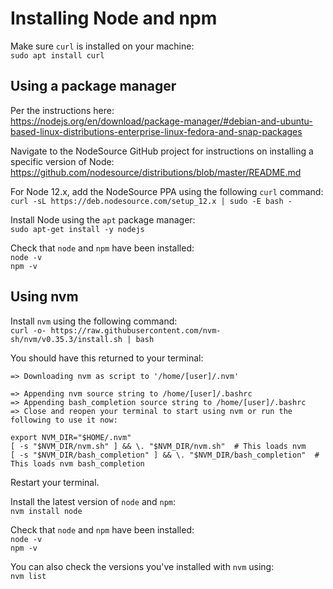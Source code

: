 # Installing Node and npm  

Make sure `curl` is installed on your machine:  
`sudo apt install curl`  

## Using a package manager

Per the instructions here:  
https://nodejs.org/en/download/package-manager/#debian-and-ubuntu-based-linux-distributions-enterprise-linux-fedora-and-snap-packages

Navigate to the NodeSource GitHub project for instructions on installing a specific version of Node:  
https://github.com/nodesource/distributions/blob/master/README.md

For Node 12.x, add the NodeSource PPA using the following `curl` command:  
`curl -sL https://deb.nodesource.com/setup_12.x | sudo -E bash -`

Install Node using the `apt` package manager:  
`sudo apt-get install -y nodejs`  

Check that `node` and `npm` have been installed:  
`node -v`  
`npm -v`

## Using nvm

Install `nvm` using the following command:  
`curl -o- https://raw.githubusercontent.com/nvm-sh/nvm/v0.35.3/install.sh | bash`

You should have this returned to your terminal:  
```
=> Downloading nvm as script to '/home/[user]/.nvm'

=> Appending nvm source string to /home/[user]/.bashrc
=> Appending bash_completion source string to /home/[user]/.bashrc
=> Close and reopen your terminal to start using nvm or run the following to use it now:

export NVM_DIR="$HOME/.nvm"
[ -s "$NVM_DIR/nvm.sh" ] && \. "$NVM_DIR/nvm.sh"  # This loads nvm
[ -s "$NVM_DIR/bash_completion" ] && \. "$NVM_DIR/bash_completion"  # This loads nvm bash_completion
```

Restart your terminal.  

Install the latest version of `node` and `npm`:  
`nvm install node`  

Check that `node` and `npm` have been installed:  
`node -v`  
`npm -v`  

You can also check the versions you've installed with `nvm` using:  
`nvm list`  